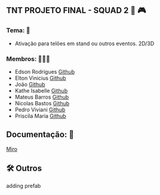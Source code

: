 ## TNT PROJETO FINAL - SQUAD 2 🚀 🎮

### Tema: 🧠
- Ativação para telões em stand ou outros eventos. 2D/3D

### Membros: 🔗👩‍💻

- Edson Rodrigues  [Github](https://github.com/EdsonRDS)
- Elton Vinicius   [Github](https://github.com/eltongamedev)
- João  [Github](https://github.com/Joaottk)
- Kathe Isabelle [Github](https://github.com/KatheIsabelle)
- Mateus Barros  [Github](https://github.com/mateusverissimo94)
- Nicolas Bastos  [Github](https://github.com/NicolasBastos027)
- Pedro Viviani  [Github](https://github.com/PedroViviani)
- Priscila Maria [Github](https://github.com/priscila199)


## Documentação: 📑
[Miro](https://miro.com/welcomeonboard/andiSk5jN1JEc0JxTE5yd3haTWR1U0VDcVJDNVF6dUVncWVDdWNnS1VsK3ZHaVRHUHpvUGcvUHNzZnRQZUluRS9jZ1dlWEJ6ajMrY2swaHptTW94QVdiekszb1pYZVEzSTdwbDByeXRjZnZmc0tiejY1TFEwQ25NaUkrZC9GQUwhZQ==?share_link_id=102222249015)


## 🛠 Outros
adding prefab


